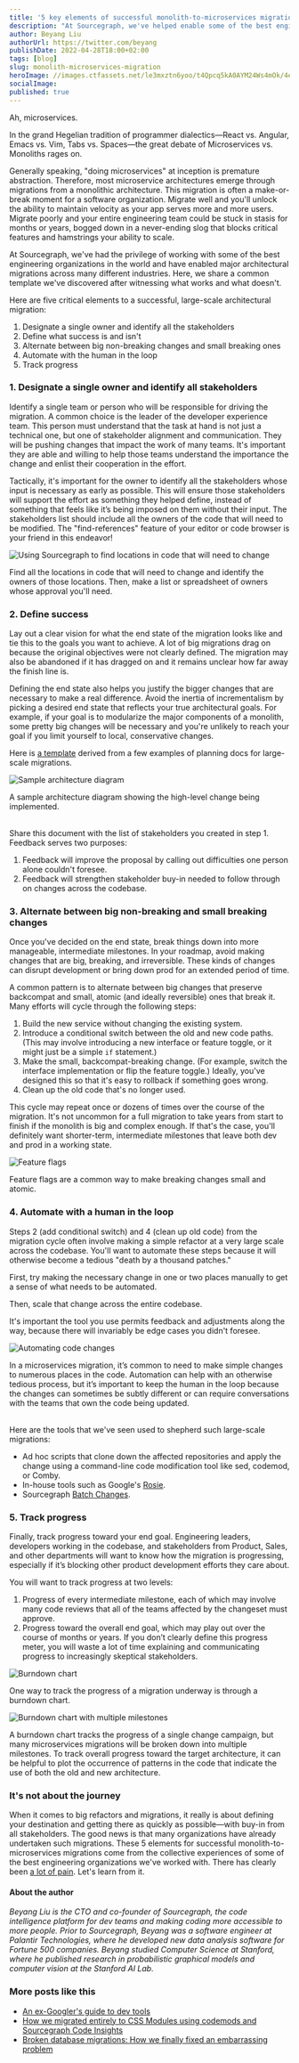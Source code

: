 ```yaml
---
title: '5 key elements of successful monolith-to-microservices migrations'
description: "At Sourcegraph, we've helped enable some of the best engineering organizations in the world to perform major architectural migrations. In this post, we present five lessons, five elements of a successful monolith to microservices migration."
author: Beyang Liu
authorUrl: https://twitter.com/beyang
publishDate: 2022-04-28T18:00+02:00
tags: [blog]
slug: monolith-microservices-migration
heroImage: //images.ctfassets.net/le3mxztn6yoo/t4Qpcq5kA0AYM24Ws4mOk/4edf5502a936bbec90c262fa00355aed/sourcegraph-mark.png
socialImage:
published: true
---
```


Ah, microservices.

In the grand Hegelian tradition of programmer dialectics—React vs. Angular, Emacs vs. Vim, Tabs vs. Spaces—the great debate of Microservices vs. Monoliths rages on.

Generally speaking, "doing microservices" at inception is premature abstraction. Therefore, most microservice architectures emerge through migrations from a monolithic architecture. This migration is often a make-or-break moment for a software organization. Migrate well and you'll unlock the ability to maintain velocity as your app serves more and more users. Migrate poorly and your entire engineering team could be stuck in stasis for months or years, bogged down in a never-ending slog that blocks critical features and hamstrings your ability to scale.

At Sourcegraph, we've had the privilege of working with some of the best engineering organizations in the world and have enabled major architectural migrations across many different industries. Here, we share a common template we've discovered after witnessing what works and what doesn't.

Here are five critical elements to a successful, large-scale architectural migration:

1. Designate a single owner and identify all the stakeholders
2. Define what success is and isn't
3. Alternate between big non-breaking changes and small breaking ones
4. Automate with the human in the loop
5. Track progress

### 1. Designate a single owner and identify all stakeholders

Identify a single team or person who will be responsible for driving the migration. A common choice is the leader of the developer experience team. This person must understand that the task at hand is not just a technical one, but one of stakeholder alignment and communication. They will be pushing changes that impact the work of many teams. It's important they are able and willing to help those teams understand the importance the change and enlist their cooperation in the effort.

Tactically, it's important for the owner to identify all the stakeholders whose input is necessary as early as possible. This will ensure those stakeholders will support the effort as something they helped define, instead of something that feels like it’s being imposed on them without their input. The stakeholders list should include all the owners of the code that will need to be modified. The "find-references" feature of your editor or code browser is your friend in this endeavor!

![Using Sourcegraph to find locations in code that will need to change](https://storage.googleapis.com/sourcegraph-assets/blog/monolith-microservices/image6.gif)

<figcaption>Find all the locations in code that will need to change and identify the owners of those locations. Then, make a list or spreadsheet of owners whose approval you'll need.</figcaption>

### 2. Define success

Lay out a clear vision for what the end state of the migration looks like and tie this to the goals you want to achieve. A lot of big migrations drag on because the original objectives were not clearly defined. The migration may also be abandoned if it has dragged on and it remains unclear how far away the finish line is.

Defining the end state also helps you justify the bigger changes that are necessary to make a real difference. Avoid the inertia of incrementalism by picking a desired end state that reflects your true architectural goals. For example, if your goal is to modularize the major components of a monolith, some pretty big changes will be necessary and you're unlikely to reach your goal if you limit yourself to local, conservative changes.

Here is [a template](https://docs.google.com/document/d/1TbsQC7fFVdMKjkfNegU7OwUUglfB8j-jOeoN6ULAgE0/edit#) derived from a few examples of planning docs for large-scale migrations.

![Sample architecture diagram](https://storage.googleapis.com/sourcegraph-assets/blog/monolith-microservices/image5.png)

<figcaption>A sample architecture diagram showing the high-level change being implemented.</figcaption>
<br />

Share this document with the list of stakeholders you created in step 1. Feedback serves two purposes:

1. Feedback will improve the proposal by calling out difficulties one person alone couldn't foresee.
2. Feedback will strengthen stakeholder buy-in needed to follow through on changes across the codebase.

### 3. Alternate between big non-breaking and small breaking changes

Once you've decided on the end state, break things down into more manageable, intermediate milestones. In your roadmap, avoid making changes that are big, breaking, and irreversible. These kinds of changes can disrupt development or bring down prod for an extended period of time.

A common pattern is to alternate between big changes that preserve backcompat and small, atomic (and ideally reversible) ones that break it. Many efforts will cycle through the following steps:

1. Build the new service without changing the existing system.
2. Introduce a conditional switch between the old and new code paths. (This may involve introducing a new interface or feature toggle, or it might just be a simple `if` statement.)
3. Make the small, backcompat-breaking change. (For example, switch the interface implementation or flip the feature toggle.) Ideally, you've designed this so that it's easy to rollback if something goes wrong.
4. Clean up the old code that's no longer used.

This cycle may repeat once or dozens of times over the course of the migration. It's not uncommon for a full migration to take years from start to finish if the monolith is big and complex enough. If that's the case, you'll definitely want shorter-term, intermediate milestones that leave both dev and prod in a working state.

![Feature flags](https://storage.googleapis.com/sourcegraph-assets/blog/monolith-microservices/image1.png)

<figcaption>Feature flags are a common way to make breaking changes small and atomic.</figcaption>

### 4. Automate with a human in the loop

Steps 2 (add conditional switch) and 4 (clean up old code) from the migration cycle often involve making a simple refactor at a very large scale across the codebase. You'll want to automate these steps because it will otherwise become a tedious "death by a thousand patches."

First, try making the necessary change in one or two places manually to get a sense of what needs to be automated.

Then, scale that change across the entire codebase.

It's important the tool you use permits feedback and adjustments along the way, because there will invariably be edge cases you didn't foresee.

![Automating code changes](https://storage.googleapis.com/sourcegraph-assets/blog/monolith-microservices/image4.gif)

<figcaption>In a microservices migration, it’s common to need to make simple changes to numerous places in the code. Automation can help with an otherwise tedious process, but it’s important to keep the human in the loop because the changes can sometimes be subtly different or can require conversations with the teams that own the code being updated.</figcaption>
<br />

Here are the tools that we've seen used to shepherd such large-scale migrations:

- Ad hoc scripts that clone down the affected repositories and apply the change using a command-line code modification tool like sed, codemod, or Comby.
- In-house tools such as Google's [Rosie](https://cacm.acm.org/magazines/2016/7/204032-why-google-stores-billions-of-lines-of-code-in-a-single-repository/fulltext).
- Sourcegraph [Batch Changes](https://sourcegraph.com/batch-changes).

### 5. Track progress

Finally, track progress toward your end goal. Engineering leaders, developers working in the codebase, and stakeholders from Product, Sales, and other departments will want to know how the migration is progressing, especially if it’s blocking other product development efforts they care about.

You will want to track progress at two levels:

1. Progress of every intermediate milestone, each of which may involve many code reviews that all of the teams affected by the changeset must approve.
2. Progress toward the overall end goal, which may play out over the course of months or years. If you don’t clearly define this progress meter, you will waste a lot of time explaining and communicating progress to increasingly skeptical stakeholders.

![Burndown chart](https://storage.googleapis.com/sourcegraph-assets/blog/monolith-microservices/image3.gif)

<figcaption>One way to track the progress of a migration underway is through a burndown chart.</figcaption>

![Burndown chart with multiple milestones](https://storage.googleapis.com/sourcegraph-assets/blog/monolith-microservices/image2.gif)

<figcaption>A burndown chart tracks the progress of a single change campaign, but many microservices migrations will be broken down into multiple milestones. To track overall progress toward the target architecture, it can be helpful to plot the occurrence of patterns in the code that indicate the use of both the old and new architecture.</figcaption>

### It's not about the journey

When it comes to big refactors and migrations, it really is about defining your destination and getting there as quickly as possible—with buy-in from all stakeholders. The good news is that many organizations have already undertaken such migrations. These 5 elements for successful monolith-to-microservices migrations come from the collective experiences of some of the best engineering organizations we've worked with. There has clearly been [a lot of pain](https://twitter.com/beyang/status/1517569661650362368). Let's learn from it.

#### About the author

_Beyang Liu is the CTO and co-founder of Sourcegraph, the code intelligence platform for dev teams and making coding more accessible to more people. Prior to Sourcegraph, Beyang was a software engineer at Palantir Technologies, where he developed new data analysis software for Fortune 500 companies. Beyang studied Computer Science at Stanford, where he published research in probabilistic graphical models and computer vision at the Stanford AI Lab._

### More posts like this

- [An ex-Googler's guide to dev tools](https://about.sourcegraph.com/blog/ex-googler-guide-dev-tools/)
- [How we migrated entirely to CSS Modules using codemods and Sourcegraph Code Insights](https://about.sourcegraph.com/blog/migrating-to-css-modules-with-codemods-and-code-insights/)
- [Broken database migrations: How we finally fixed an embarrassing problem](https://about.sourcegraph.com/blog/introducing-migrator-service/)

